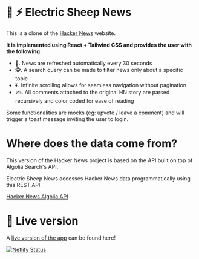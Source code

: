 #  🐑 ⚡ Electric Sheep News

This is a clone of the [Hacker News](https://news.ycombinator.com/) website.

__It is implemented using React + Tailwind CSS and provides the user with the following:__
- 🔄. News are refreshed automatically every 30 seconds
- 🕵️. A search query can be made to filter news only about a specific topic
- ⏬. Infinite scrolling allows for seamless navigation without pagination
- ✍️. All comments attached to the original HN story are parsed recursively and color coded for ease of reading

Some functionalities are mocks (eg: upvote / leave a comment) and will trigger a toast message inviting the user to login.

# Where does the data come from?

This version of the Hacker News project is based on the API built on top of Algolia Search's API. 

Electric Sheep News accesses Hacker News data programmatically using this REST API.

[Hacker News Algolia API](https://hn.algolia.com/api)


# 🚀 Live version

A [live version of the app](https://electric-sheep-news.netlify.app/) can be found here!

[![Netlify Status](https://api.netlify.com/api/v1/badges/46582eb9-cdb8-416c-9748-0eaeded1440b/deploy-status)](https://app.netlify.com/sites/electric-sheep-news/deploys)
